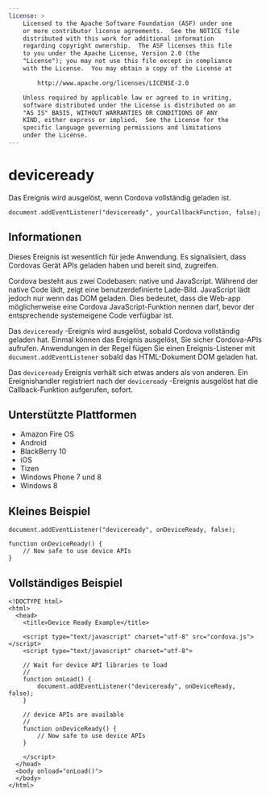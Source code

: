 ```yaml
---
license: >
    Licensed to the Apache Software Foundation (ASF) under one
    or more contributor license agreements.  See the NOTICE file
    distributed with this work for additional information
    regarding copyright ownership.  The ASF licenses this file
    to you under the Apache License, Version 2.0 (the
    "License"); you may not use this file except in compliance
    with the License.  You may obtain a copy of the License at

        http://www.apache.org/licenses/LICENSE-2.0

    Unless required by applicable law or agreed to in writing,
    software distributed under the License is distributed on an
    "AS IS" BASIS, WITHOUT WARRANTIES OR CONDITIONS OF ANY
    KIND, either express or implied.  See the License for the
    specific language governing permissions and limitations
    under the License.
---
```


# deviceready

Das Ereignis wird ausgelöst, wenn Cordova vollständig geladen ist.

    document.addEventListener("deviceready", yourCallbackFunction, false);
    

## Informationen

Dieses Ereignis ist wesentlich für jede Anwendung. Es signalisiert, dass Cordovas Gerät APIs geladen haben und bereit sind, zugreifen.

Cordova besteht aus zwei Codebasen: native und JavaScript. Während der native Code lädt, zeigt eine benutzerdefinierte Lade-Bild. JavaScript lädt jedoch nur wenn das DOM geladen. Dies bedeutet, dass die Web-app möglicherweise eine Cordova JavaScript-Funktion nennen darf, bevor der entsprechende systemeigene Code verfügbar ist.

Das `deviceready` -Ereignis wird ausgelöst, sobald Cordova vollständig geladen hat. Einmal können das Ereignis ausgelöst, Sie sicher Cordova-APIs aufrufen. Anwendungen in der Regel fügen Sie einen Ereignis-Listener mit `document.addEventListener` sobald das HTML-Dokument DOM geladen hat.

Das `deviceready` Ereignis verhält sich etwas anders als von anderen. Ein Ereignishandler registriert nach der `deviceready` -Ereignis ausgelöst hat die Callback-Funktion aufgerufen, sofort.

## Unterstützte Plattformen

*   Amazon Fire OS
*   Android
*   BlackBerry 10
*   iOS
*   Tizen
*   Windows Phone 7 und 8
*   Windows 8

## Kleines Beispiel

    document.addEventListener("deviceready", onDeviceReady, false);
    
    function onDeviceReady() {
        // Now safe to use device APIs
    }
    

## Vollständiges Beispiel

    <!DOCTYPE html>
    <html>
      <head>
        <title>Device Ready Example</title>
    
        <script type="text/javascript" charset="utf-8" src="cordova.js"></script>
        <script type="text/javascript" charset="utf-8">
    
        // Wait for device API libraries to load
        //
        function onLoad() {
            document.addEventListener("deviceready", onDeviceReady, false);
        }
    
        // device APIs are available
        //
        function onDeviceReady() {
            // Now safe to use device APIs
        }
    
        </script>
      </head>
      <body onload="onLoad()">
      </body>
    </html>